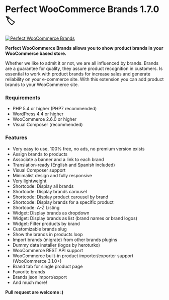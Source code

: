 # Perfect WooCommerce Brands 1.7.0 🏷️

[![Perfect WooCommerce Brands](https://ps.w.org/perfect-woocommerce-brands/assets/icon-128x128.png)](https://es.wordpress.org/plugins/perfect-woocommerce-brands/)

**Perfect WooCommerce Brands allows you to show product brands in your WooCommerce based store.**

Whether we like to admit it or not, we are all influenced by brands. Brands are a guarantee for quality, they assure product recognition in customers. Is essential to work with product brands for increase sales and generate reliability on your e-commerce site. With this extension you can add product brands to your WooCommerce site.

### Requirements
- PHP 5.4 or higher (PHP7 recommended)
- WordPress 4.4 or higher
- WooCommerce 2.6.0 or higher
- Visual Composer (recommended)

### Features
- Very easy to use, 100% free, no ads, no premium version exists
- Assign brands to products
- Associate a banner and a link to each brand
- Translation-ready (English and Spanish included)
- Visual Composer support
- Minimalist design and fully responsive
- Very lightweight
- Shortcode: Display all brands
- Shortcode: Display brands carousel
- Shortcode: Display product carousel by brand
- Shortcode: Display brands for a specific product
- Shortcode: A-Z Listing
- Widget: Display brands as dropdown
- Widget: Display brands as list (brand names or brand logos)
- Widget: Filter products by brand
- Customizable brands slug
- Show the brands in products loop
- Import brands (migrate) from other brands plugins
- Dummy data installer (logos by heroturko)
- WooCommerce REST API support
- WooCommerce built-in product importer/exporter support (WooCommerce 3.1.0+)
- Brand tab for single product page
- Favorite brands
- Brands json import/export
- And much more!

**Pull request are welcome :)**
